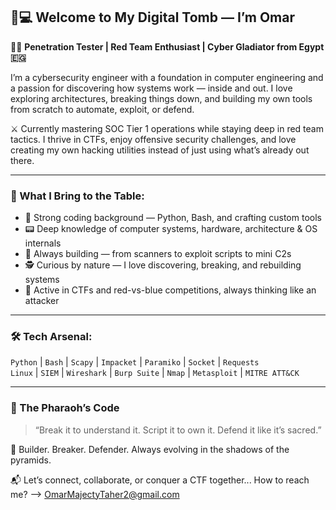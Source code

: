 ## 🐍💻 Welcome to My Digital Tomb — I’m Omar

🧑‍💻 **Penetration Tester | Red Team Enthusiast | Cyber Gladiator from Egypt 🇪🇬**

I’m a cybersecurity engineer with a foundation in computer engineering and a passion for discovering how systems work — inside and out. I love exploring architectures, breaking things down, and building my own tools from scratch to automate, exploit, or defend.

⚔️ Currently mastering SOC Tier 1 operations while staying deep in red team tactics. I thrive in CTFs, enjoy offensive security challenges, and love creating my own hacking utilities instead of just using what’s already out there.

---

### 🧠 What I Bring to the Table:
- 🔧 Strong coding background — Python, Bash, and crafting custom tools
- 📟 Deep knowledge of computer systems, hardware, architecture & OS internals
- 🧪 Always building — from scanners to exploit scripts to mini C2s
- 🕵️ Curious by nature — I love discovering, breaking, and rebuilding systems
- 🎯 Active in CTFs and red-vs-blue competitions, always thinking like an attacker

---

### 🛠️ Tech Arsenal:
`Python` | `Bash` | `Scapy` | `Impacket` | `Paramiko` | `Socket` | `Requests`  
`Linux` | `SIEM` | `Wireshark` | `Burp Suite` | `Nmap` | `Metasploit` | `MITRE ATT&CK`

---

### 🐫 The Pharaoh’s Code
> “Break it to understand it. Script it to own it. Defend it like it’s sacred.”

👾 Builder. Breaker. Defender. Always evolving in the shadows of the pyramids.

📬 Let’s connect, collaborate, or conquer a CTF together... How to reach me? --> OmarMajectyTaher2@gmail.com


<!---
MOmar990/MOmar990 is a ✨ special ✨ repository because its `README.md` (this file) appears on your GitHub profile.
You can click the Preview link to take a look at your changes.
--->
